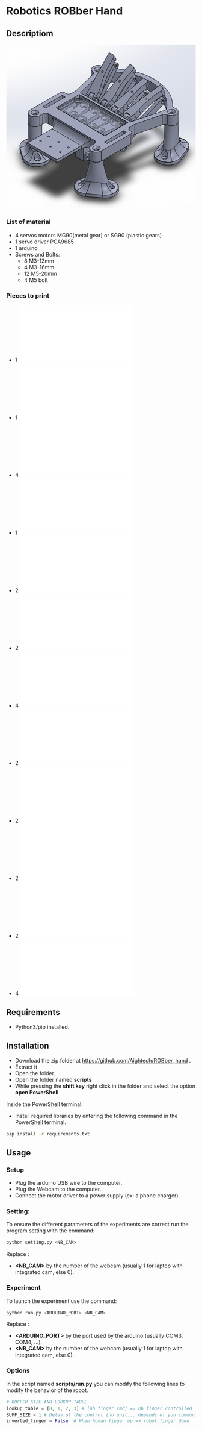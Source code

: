 # Robotics ROBber Hand

## Descriptiom
![CAD](/img/P1.PNG)

### List of material
- 4 servos motors MG90(metal gear) or SG90 (plastic gears)
- 1 servo driver PCA9685
- 1 arduino
- Screws and Bolts:
  - 8 M3-12mm
  - 4 M3-16mm
  - 12 M5-20mm
  - 4 M5 bolt

### Pieces to print
- 1 ![frame](/models/frame.stl)
- 1 ![lid](/models/frame.stl)
- 4 ![foot](/models/frame.stl)
- 1 ![arduinoUNO and PCA holder](/models/arduinoUNO_PCA_holder.stl)
- 2 ![p1_short](/models/p1_short.stl)
- 2 ![p1_long](/models/p1_long.stl)
- 4 ![p2](/models/p2.stl)
- 2 ![p3_short](/models/p3_short.stl)
- 2 ![p3_long](/models/p3_long.stl)
- 2 ![p4_short](/models/p4_short.stl)
- 2 ![p4_long](/models/p4_long.stl)
- 4 ![bolt](/models/bolt.stl)

## Requirements
- Python3/pip installed.

## Installation

- Download the zip folder at https://github.com/Aightech/ROBber_hand .
- Extract it
- Open the folder.
- Open the folder named **scripts**
- While pressing the **shift key** right click in the folder and select the option **open PowerShell**

Inside the PowerShell terminal:
- Install required libraries by entering the following command in the PowerShell terminal.
```bash 
pip install -r requirements.txt
```
## Usage

### Setup
- Plug the arduino USB wire to the computer.
- Plug the Webcam to the computer.
- Connect the motor driver to a power supply (ex: a phone charger).

### Setting:
To ensure the different parameters of the experiments are correct run the program setting with the command:
```bash 
python setting.py <NB_CAM> 
```
Replace :
- **<NB_CAM>** by the number of the webcam (usually 1 for laptop with integrated cam, else 0).

### Experiment
To launch the experiment use the command:
```bash 
python run.py <ARDUINO_PORT> <NB_CAM>
```
Replace :
- **<ARDUINO_PORT>** by the port used by the arduino (usually COM3, COM4, ...).
- **<NB_CAM>** by the number of the webcam (usually 1 for laptop with integrated cam, else 0).

### Options

in the script named **scripts/run.py** you can modify the following lines to modify the behavior of the robot.
```python
# BUFFER SIZE AND LOOKUP TABLE
lookup_table = [0, 1, 2, 3] # [nb finger cmd] => nb finger controlled
BUFF_SIZE = 1 # Delay of the control (no unit... depends of you communication speed)
inverted_finger = False  # When human finger up => robot finger down 
```
